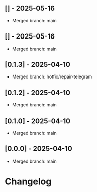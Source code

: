 ## [] - 2025-05-16
- Merged branch: main

## [] - 2025-05-16
- Merged branch: main

## [0.1.3] - 2025-04-10
- Merged branch: hotfix/repair-telegram

## [0.1.2] - 2025-04-10
- Merged branch: main

## [0.1.0] - 2025-04-10
- Merged branch: main

## [0.0.0] - 2025-04-10
- Merged branch: main

# Changelog
